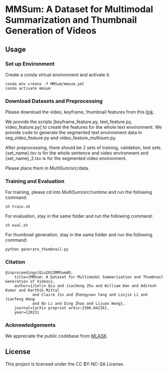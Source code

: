 # MMSum: A Dataset for Multimodal Summarization and Thumbnail Generation of Videos

## Usage

### Set up Environment

Create a conda virtual environment and activate it.

```
conda env create -f MMSum/mmsum.yml
conda activate mmsum
```

### Download Datasets and Preprocessing

Please download the video, keyframe, thumbnail features from this [link](https://drive.google.com/drive/folders/1ZE3p7JmoZe0EK-HIxpKrYUdHqXwFabUf?usp=sharing).

We provide the scripts [keyframe_feature.py, text_feature.py, video_feature.py] to create the features for the whole text environment.
We provide code to generate the segmented text environment data in seg_video_feature.py and video_feature_multisum.py.

After preprocessing, there should be 2 sets of training, validation, test sets.
{set_name}.tsv is for the whole sentence and video environment and {set_name}_2.tsv is for the segmented video environment.

Please place them in MultiSum/src/data.

### Training and Evaluation

For training, please cd into MultiSum/src/runtime and run the following command:

```
sh train.sh
```

For evaluation, stay in the same folder and run the following command:

```
sh eval.sh
```

For thumbnail generation, stay in the same folder and run the following command:

```
python generate_thumbnail.py
```

### Citation

```
@inproceedings{Qiu2023MMSumAD,
    title={MMSum: A Dataset for Multimodal Summarization and Thumbnail Generation of Videos},
    author={Jielin Qiu and Jiacheng Zhu and William Han and Aditesh Kumar and Karthik Mittal
            and Claire Jin and Zhengyuan Yang and Linjie Li and Jianfeng Wang
            and Bo Li and Ding Zhao and Lijuan Wang},
    journal={arXiv preprint arXiv:2306.04216},
    year={2023}
```

### Acknowledgements

We appreciate the public codebase from [MLASK](https://github.com/ufal/MLASK).

## License

This project is licensed under the CC BY-NC-SA License.

